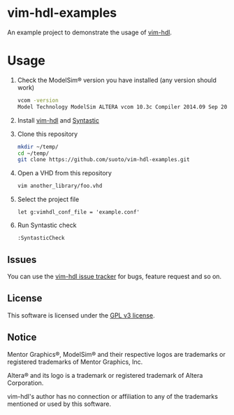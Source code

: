 # vim-hdl-examples

An example project to demonstrate the usage of [vim-hdl][vim-hdl].

# Usage

1. Check the ModelSim® version you have installed (any version should work)

    ```bash
    vcom -version
    Model Technology ModelSim ALTERA vcom 10.3c Compiler 2014.09 Sep 20 2014
    ```

2. Install [vim-hdl][vim-hdl] and [Syntastic][Syntastic]

3. Clone this repository

    ```bash
    mkdir ~/temp/
    cd ~/temp/
    git clone https://github.com/suoto/vim-hdl-examples.git
    ```

4. Open a VHD from this repository

    ```bash
    vim another_library/foo.vhd
    ```

5. Select the project file

    ```viml
    let g:vimhdl_conf_file = 'example.conf'
    ```

6. Run Syntastic check

    ```viml
    :SyntasticCheck
    ```

## Issues

You can use the [vim-hdl issue tracker][issue_tracker] for bugs, feature request and so on.

## License

This software is licensed under the [GPL v3 license][gpl].

## Notice

Mentor Graphics®, ModelSim® and their respective logos are trademarks or registered trademarks of Mentor Graphics, Inc.

Altera® and its logo is a trademark or registered trademark of Altera Corporation.

vim-hdl's author has no connection or affiliation to any of the trademarks mentioned or used by this software.

[Syntastic]: https://github.com/scrooloose/syntastic
[vim-hdl]: https://github.com/suoto/vim-hdl/
[gpl]: http://www.gnu.org/copyleft/gpl.html
[issue_tracker]: https://github.com/suoto/vim-hdl/issues


